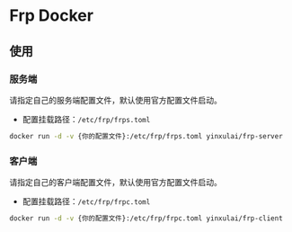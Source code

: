 # Frp Docker

## 使用

### 服务端

请指定自己的服务端配置文件，默认使用官方配置文件启动。

- 配置挂载路径：`/etc/frp/frps.toml`

```bash
docker run -d -v {你的配置文件}:/etc/frp/frps.toml yinxulai/frp-server
```

### 客户端

请指定自己的客户端配置文件，默认使用官方配置文件启动。

- 配置挂载路径：`/etc/frp/frpc.toml`

```bash
docker run -d -v {你的配置文件}:/etc/frp/frpc.toml yinxulai/frp-client
```
